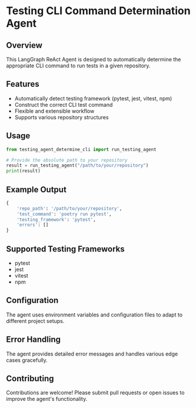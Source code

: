 # Testing CLI Command Determination Agent

## Overview
This LangGraph ReAct Agent is designed to automatically determine the appropriate CLI command to run tests in a given repository.

## Features
- Automatically detect testing framework (pytest, jest, vitest, npm)
- Construct the correct CLI test command
- Flexible and extensible workflow
- Supports various repository structures

## Usage
```python
from testing_agent_determine_cli import run_testing_agent

# Provide the absolute path to your repository
result = run_testing_agent("/path/to/your/repository")
print(result)
```

## Example Output
```python
{
    'repo_path': '/path/to/your/repository',
    'test_command': 'poetry run pytest',
    'testing_framework': 'pytest',
    'errors': []
}
```

## Supported Testing Frameworks
- pytest
- jest
- vitest
- npm

## Configuration
The agent uses environment variables and configuration files to adapt to different project setups.

## Error Handling
The agent provides detailed error messages and handles various edge cases gracefully.

## Contributing
Contributions are welcome! Please submit pull requests or open issues to improve the agent's functionality.
